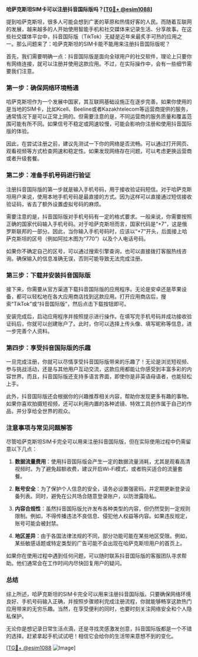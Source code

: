 **哈萨克斯坦SIM卡可以注册抖音国际版吗？[[TG💪+ @esim1088](https://t.me/s/esim1088)]**

提到哈萨克斯坦，很多人可能会想到广袤的草原和热情好客的人民。而随着互联网的发展，越来越多的人开始使用智能手机和社交媒体来记录生活、分享故事。在这些社交媒体平台中，抖音国际版（TikTok）无疑是近年来最炙手可热的应用之一。那么问题来了：哈萨克斯坦的SIM卡能不能用来注册抖音国际版呢？

首先，我们需要明确一点：抖音国际版是面向全球用户的社交软件，理论上只要你有网络连接，就可以注册并使用这款应用。不过，在实际操作中，会有一些细节需要我们注意。

### **第一步：确保网络环境畅通**
哈萨克斯坦作为一个发展中国家，其互联网基础设施正在逐步完善。如果你使用的是当地的SIM卡，比如Kcell、Beeline或者Kazakhtelecom等运营商提供的服务，通常情况下是可以正常上网的。但需要注意的是，不同运营商的服务质量和覆盖范围可能有所不同。如果信号不稳定或网速较慢，可能会影响你注册和使用抖音国际版的体验。

因此，在尝试注册之前，建议先测试一下你的网络是否流畅。可以通过打开网页、观看视频等方式检查网速和稳定性。如果发现网络存在问题，可以考虑更换运营商或者升级套餐。

### **第二步：准备手机号码进行验证**
注册抖音国际版的第一步就是输入手机号码，用于接收验证码短信。对于哈萨克斯坦用户来说，使用本地手机号码是最直接的方式。因为这样可以直接通过短信接收验证码，省去了额外设置虚拟号码的麻烦。

需要注意的是，抖音国际版对手机号码有一定的格式要求。一般来说，你需要按照正确的国家代码输入手机号码。对于哈萨克斯坦而言，国家代码是“+7”，这是俄罗斯联邦的一部分。因此，当你输入手机号码时，应该以“+7”开头，后面接上哈萨克斯坦的区号（例如阿拉木图为“770”）以及个人电话号码。

如果你不确定自己的区号，可以通过搜索引擎查询，也可以直接拨打客服热线咨询。确保输入的信息准确无误，否则可能导致无法完成注册。

### **第三步：下载并安装抖音国际版**
接下来，你需要从官方渠道下载抖音国际版的应用程序。无论是安卓还是苹果设备，都可以轻松地在各大应用商店找到这款应用。打开应用商店后，搜索“TikTok”或“抖音国际版”，然后点击下载按钮即可。

安装完成后，启动应用程序并按照提示进行操作。在填写完手机号码并成功接收验证码后，你就可以创建账户了。此时，你可以选择上传头像、填写昵称等信息，进一步完善个人资料。

### **第四步：享受抖音国际版的乐趣**
一旦完成注册，你就可以尽情享受抖音国际版带来的乐趣了！无论是浏览短视频、参与挑战活动，还是与其他用户互动交流，这款应用都能让你感受到丰富多彩的内容世界。而且，抖音国际版还支持多语言界面，即使你是非英语母语者，也能轻松上手。

此外，抖音国际版还会根据你的兴趣推荐相关内容，帮助你发现更多有趣的事物。如果你喜欢拍摄短视频，还可以利用内置的各种滤镜、特效工具创作属于自己的作品，并分享给全世界的观众。

### **注意事项与常见问题解答**

尽管哈萨克斯坦SIM卡完全可以用来注册抖音国际版，但在实际使用过程中仍需留意以下几点：

1. **数据流量费用**：使用抖音国际版会产生一定的数据流量消耗，尤其是观看高清视频时。为了避免超额收费，建议开启Wi-Fi模式，或者购买适合的流量套餐。
   
2. **账号安全**：为了保护个人信息的安全，请务必设置强密码，并定期更新登录设备列表。同时，避免在公共场合随意登录账户，以防泄露隐私。

3. **内容合规性**：虽然抖音国际版允许发布各种类型的内容，但仍然受到一定规则限制。例如，不得传播违法不良信息、侵犯他人权益等内容。如果违反规定，账号可能会被封禁。

4. **地区差异**：由于各国法律法规的不同，部分功能可能在某些地区受限。例如，某些敏感话题或特定类型的广告可能不会出现在哈萨克斯坦用户的首页上。

如果你在使用过程中遇到任何问题，可以随时联系抖音国际版的客服团队寻求帮助。他们通常会在工作时间内尽快回复用户的疑问。

### **总结**
综上所述，哈萨克斯坦的SIM卡完全可以用来注册抖音国际版。只要确保网络环境良好、手机号码输入正确，并按照步骤顺利完成注册流程，你就能够畅享这款热门应用带来的无穷乐趣。当然，在享受便利的同时，也要时刻关注网络安全和个人隐私保护。

无论你是想记录日常生活点滴，还是寻找灵感激发创意，抖音国际版都是一个不错的选择。赶紧拿起手机试试吧！相信它会给你的生活带来意想不到的变化。

[[TG💪+ @esim1088](https://t.me/s/esim1088) ![Image](https://i.postimg.cc/4NQfJmqS/Snipaste-2025-05-13-00-14-12.png)]